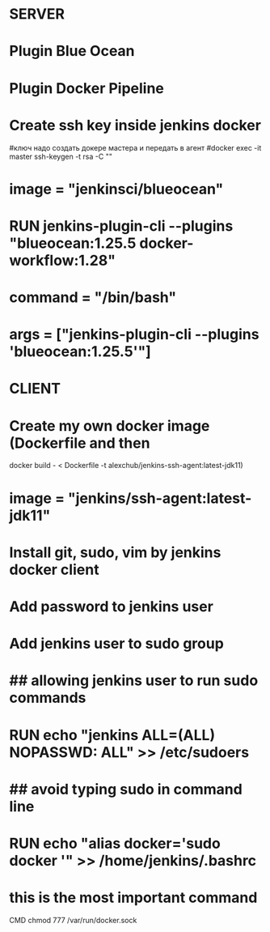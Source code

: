
# SERVER

# Plugin Blue Ocean
# Plugin Docker Pipeline
# Create ssh key inside jenkins docker

#ключ надо создать докере мастера и передать в агент
#docker exec -it master ssh-keygen -t rsa -C "" 


# image = "jenkinsci/blueocean"

# RUN jenkins-plugin-cli --plugins "blueocean:1.25.5 docker-workflow:1.28"

# command = "/bin/bash"
# args = ["jenkins-plugin-cli --plugins 'blueocean:1.25.5'"]



# CLIENT
# Create my own docker image (Dockerfile and then 
docker build - < Dockerfile -t alexchub/jenkins-ssh-agent:latest-jdk11)

# image = "jenkins/ssh-agent:latest-jdk11"


# Install git, sudo, vim by jenkins docker client
# Add password to jenkins user
# Add jenkins user to sudo group

# ## allowing jenkins user to run sudo commands
# RUN echo "jenkins ALL=(ALL) NOPASSWD: ALL" >> /etc/sudoers
# ## avoid typing sudo in command line
# RUN echo "alias docker='sudo docker '" >> /home/jenkins/.bashrc



# this is the most important command
CMD chmod 777 /var/run/docker.sock

